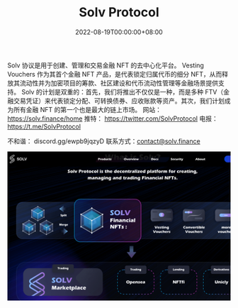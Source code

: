﻿---
title: "Solv Protocol"
description: "Solv Protocol 是用于创建、管理和交易金融 NFT 的去中心化平台。"
date: 2022-08-19T00:00:00+08:00
lastmod: 2022-08-19T00:00:00+08:00
draft: false
authors: ["boogArno"]
featuredImage: "solv-protocol.png"
tags: ["DeFi","Solv Protocol"]
categories: ["nfts"]
nfts: ["DeFi"]
blockchain: ""
website: "https://solv.finance/"
twitter: "https://twitter.com/SolvProtocol"
discord: "https://discord.gg/F5SQCCUR"
telegram: "https://t.me/SolvProtocol"
github: ""
youtube: ""
twitch: ""
facebook: ""
instagram: ""
reddit: ""
medium: ""
steam: ""
gitbook: ""
googleplay: ""
appstore: ""
status: "Live"
weight: 
lightgallery: true
toc: true
pinned: false
recommend: false
recommend1: false
---
Solv 协议是用于创建、管理和交易金融 NFT 的去中心化平台。 Vesting Vouchers 作为其首个金融 NFT 产品，是代表锁定归属代币的细分 NFT，从而释放其流动性并为加密项目的筹款、社区建设和代币流动性管理等金融场景提供支持。
Solv 的计划是双重的：首先，我们将推出不仅仅是一种，而是多种 FTV（金融交易凭证）来代表锁定分配、可转换债券、应收账款等资产。其次，我们计划成为所有金融 NFT 的第一个也是最大的链上市场。
网站：https://solv.finance/home
推特： https://twitter.com/SolvProtocol
电报：https://t.me/SolvProtocol

  不和谐： discord.gg/ewpb9jqzyD
  联系方式：contact@solv.finance

![solvprotocol-dapp-defi-ethereum-image3_37d6acee7d5d4aa70d511ccf7385a778](solvprotocol-dapp-defi-ethereum-image3_37d6acee7d5d4aa70d511ccf7385a778.png)

